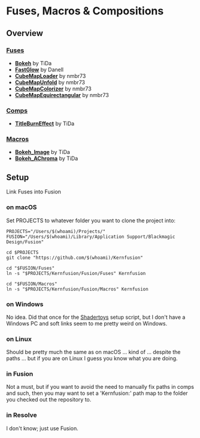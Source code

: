 # Fuses, Macros & Compositions

## Overview

### [Fuses](Fuses/README.md)
- **[Bokeh](Fuses/tida/Bokeh.md)** by TiDa
- **[FastGlow](Fuses/danell/FastGlow.md)** by Danell
- **[CubeMapLoader](Fuses/nmbr73/CubeMapLoader.md)** by nmbr73
- **[CubeMapUnfold](Fuses/nmbr73/CubeMapUnfold.md)** by nmbr73
- **[CubeMapColorizer](Fuses/nmbr73/CubeMapColorizer.md)** by nmbr73
- **[CubeMapEquirectangular](Fuses/nmbr73/CubeMapEquirectangular.md)** by nmbr73

### [Comps](Comp/README.md)
- **[TitleBurnEffect](Comp/tida/TitleBurnEffect.md)** by TiDa

### [Macros](Macros/README.md)
- **[Bokeh_Image](Macros/tida/Bokeh_Image.md)** by TiDa
- **[Bokeh_AChroma](Macros/tida/Bokeh_AChroma.md)** by TiDa


## Setup

Link Fuses into Fusion

### on macOS

Set PROJECTS to whatever folder you want to clone the project into:

    PROJECTS="/Users/$(whoami)/Projects/"
    FUSION="/Users/$(whoami)/Library/Application Support/Blackmagic Design/Fusion"

    cd $PROJECTS
    git clone "https://github.com/$(whoami)/Kernfusion"

    cd "$FUSION/Fuses"
    ln -s "$PROJECTS/Kernfusion/Fusion/Fuses" Kernfusion

    cd "$FUSION/Macros"
    ln -s "$PROJECTS/Kernfusion/Fusion/Macros" Kernfusion

### on Windows

No idea. Did that once for the [Shadertoys](https://nmbr73.github.io/Shadertoys/) setup script, but I don't have a Windows PC and soft links seem to me pretty weird on Windows.

### on Linux

Should be pretty much the same as on macOS ... kind of ... despite the paths ... but if you are on Linux I guess you know what you are doing.

### in Fusion

Not a must, but if you want to avoid the need to manually fix paths in comps and such, then you may want to set a 'Kernfusion:' path map to the folder you checked out the repository to.

### in Resolve

I don't know; just use Fusion.